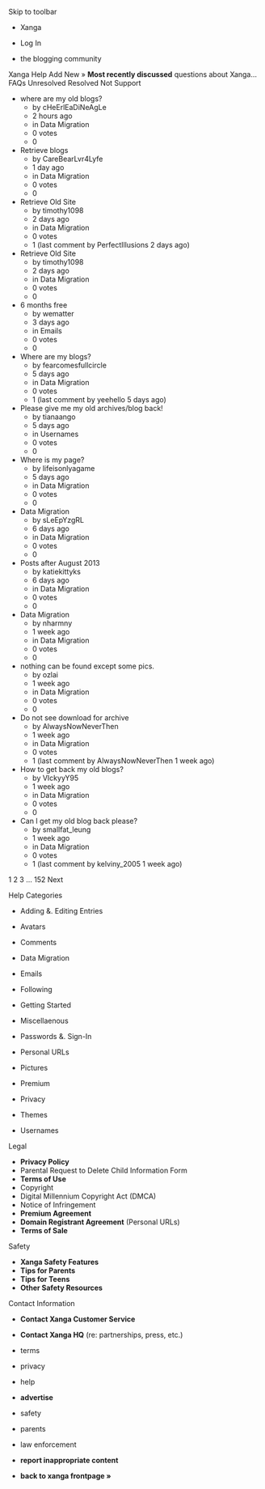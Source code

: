 Skip to toolbar

*   Xanga

*   Log In

*   the blogging community

Xanga Help Add New » **Most recently discussed** questions about Xanga… FAQs Unresolved Resolved Not Support

*   where are my old blogs?
    *   by cHeErlEaDiNeAgLe
    *   2 hours ago
    *   in Data Migration
    *   0 votes
    *   0
*   Retrieve blogs
    *   by CareBearLvr4Lyfe
    *   1 day ago
    *   in Data Migration
    *   0 votes
    *   0
*   Retrieve Old Site
    *   by timothy1098
    *   2 days ago
    *   in Data Migration
    *   0 votes
    *   1 (last comment by PerfectIllusions 2 days ago)
*   Retrieve Old Site
    *   by timothy1098
    *   2 days ago
    *   in Data Migration
    *   0 votes
    *   0
*   6 months free
    *   by wematter
    *   3 days ago
    *   in Emails
    *   0 votes
    *   0
*   Where are my blogs?
    *   by fearcomesfullcircle
    *   5 days ago
    *   in Data Migration
    *   0 votes
    *   1 (last comment by yeehello 5 days ago)
*   Please give me my old archives/blog back!
    *   by tianaango
    *   5 days ago
    *   in Usernames
    *   0 votes
    *   0
*   Where is my page?
    *   by lifeisonlyagame
    *   5 days ago
    *   in Data Migration
    *   0 votes
    *   0
*   Data Migration
    *   by sLeEpYzgRL
    *   6 days ago
    *   in Data Migration
    *   0 votes
    *   0
*   Posts after August 2013
    *   by katiekittyks
    *   6 days ago
    *   in Data Migration
    *   0 votes
    *   0
*   Data Migration
    *   by nharmny
    *   1 week ago
    *   in Data Migration
    *   0 votes
    *   0
*   nothing can be found except some pics.
    *   by ozlai
    *   1 week ago
    *   in Data Migration
    *   0 votes
    *   0
*   Do not see download for archive
    *   by AlwaysNowNeverThen
    *   1 week ago
    *   in Data Migration
    *   0 votes
    *   1 (last comment by AlwaysNowNeverThen 1 week ago)
*   How to get back my old blogs?
    *   by VIckyyY95
    *   1 week ago
    *   in Data Migration
    *   0 votes
    *   0
*   Can I get my old blog back please?
    *   by smallfat\_leung
    *   1 week ago
    *   in Data Migration
    *   0 votes
    *   1 (last comment by kelviny\_2005 1 week ago)

1 2 3 ... 152 Next

Help Categories

*   Adding &. Editing Entries
*   Avatars
*   Comments
*   Data Migration
*   Emails
*   Following
*   Getting Started
*   Miscellaenous

*   Passwords &. Sign-In
*   Personal URLs
*   Pictures
*   Premium
*   Privacy
*   Themes
*   Usernames

Legal

*   **Privacy Policy**
*   Parental Request to Delete Child Information Form
*   **Terms of Use**
*   Copyright
*   Digital Millennium Copyright Act (DMCA)
*   Notice of Infringement
*   **Premium Agreement**
*   **Domain Registrant Agreement** (Personal URLs)
*   **Terms of Sale**

Safety

*   **Xanga Safety Features**
*   **Tips for Parents**
*   **Tips for Teens**
*   **Other Safety Resources**

Contact Information

*   **Contact Xanga Customer Service**
*   **Contact Xanga HQ** (re: partnerships, press, etc.)

*   terms
*   privacy
*   help
*   **advertise**

*   safety
*   parents
*   law enforcement
*   **report inappropriate content**

*   **back to xanga frontpage »**